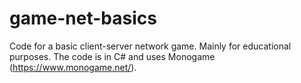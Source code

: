 # game-net-basics
 Code for a basic client-server network game. Mainly for educational purposes. The code is in C# and uses Monogame (https://www.monogame.net/).
